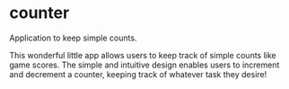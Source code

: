 # counter
Application to keep simple counts.

This wonderful little app allows users to keep track of simple counts like game scores. The simple and intuitive design enables users to increment and decrement a counter, keeping track of whatever task they desire!

